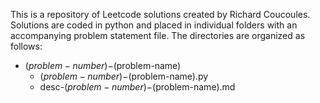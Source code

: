 This is a repository of Leetcode solutions created by Richard Coucoules.
Solutions are coded in python and placed in individual folders with an accompanying problem statement file.
The directories are organized as follows:
- $(problem-number)-$(problem-name)
	- $(problem-number)-$(problem-name).py
	- desc-$(problem-number)-$(problem-name).md
